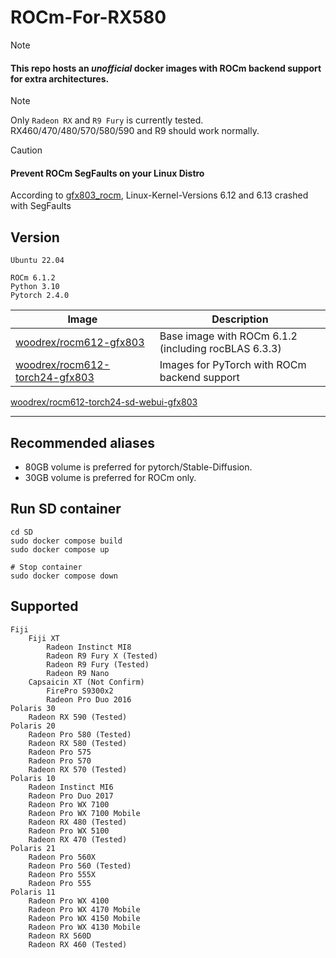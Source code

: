# ROCm-For-RX580

> [!NOTE]
> #### This repo hosts an *unofficial* docker images with ROCm backend support for extra architectures.

> [!NOTE]
> Only `Radeon RX` and `R9 Fury` is currently tested. RX460/470/480/570/580/590 and R9 should work normally.

> [!CAUTION]
> #### Prevent ROCm SegFaults on your Linux Distro
> According to [gfx803_rocm](https://github.com/robertrosenbusch/gfx803_rocm), Linux-Kernel-Versions 6.12 and 6.13 crashed with SegFaults

## Version
```
Ubuntu 22.04 

ROCm 6.1.2
Python 3.10
Pytorch 2.4.0
```

Image | Description 
--- | ---
[woodrex/rocm612-gfx803](https://hub.docker.com/r/woodrex/rocm612-gfx803) | Base image with ROCm 6.1.2 (including rocBLAS 6.3.3) 
[woodrex/rocm612-torch24-gfx803](https://hub.docker.com/r/woodrex/rocm612-torch24-gfx803) | Images for PyTorch with ROCm backend support
[woodrex/rocm612-torch24-sd-webui-gfx803](https://hub.docker.com/r/woodrex/rocm612-torch24-sd-webui-gfx803)

---

## Recommended aliases

+ 80GB volume is preferred for pytorch/Stable-Diffusion.
+ 30GB volume is preferred for ROCm only.

## Run SD container 
```shell
cd SD
sudo docker compose build
sudo docker compose up

# Stop container
sudo docker compose down
```

## Supported
    Fiji
        Fiji XT
            Radeon Instinct MI8
            Radeon R9 Fury X (Tested)
            Radeon R9 Fury (Tested)
            Radeon R9 Nano 
        Capsaicin XT (Not Confirm)
            FirePro S9300x2 
            Radeon Pro Duo 2016
    Polaris 30
        Radeon RX 590 (Tested)
    Polaris 20
        Radeon Pro 580 (Tested)
        Radeon RX 580 (Tested)
        Radeon Pro 575
        Radeon Pro 570
        Radeon RX 570 (Tested)
    Polaris 10
        Radeon Instinct MI6
        Radeon Pro Duo 2017
        Radeon Pro WX 7100
        Radeon Pro WX 7100 Mobile
        Radeon RX 480 (Tested)
        Radeon Pro WX 5100
        Radeon RX 470 (Tested)
    Polaris 21
        Radeon Pro 560X
        Radeon Pro 560 (Tested)
        Radeon Pro 555X
        Radeon Pro 555
    Polaris 11
        Radeon Pro WX 4100
        Radeon Pro WX 4170 Mobile
        Radeon Pro WX 4150 Mobile
        Radeon Pro WX 4130 Mobile
        Radeon RX 560D
        Radeon RX 460 (Tested)
